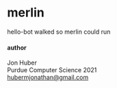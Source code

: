 # merlin
hello-bot walked so merlin could run

#### author
Jon Huber</br>
Purdue Computer Science 2021</br>
[hubermjonathan@gmail.com](mailto:hubermjonathan@gmail.com)
